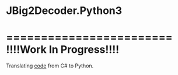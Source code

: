 # JBig2Decoder.Python3

========================
!!!!Work In Progress!!!!
========================

Translating [code](https://github.com/devteamexpress/JBig2Decoder.NET) from C# to Python.
